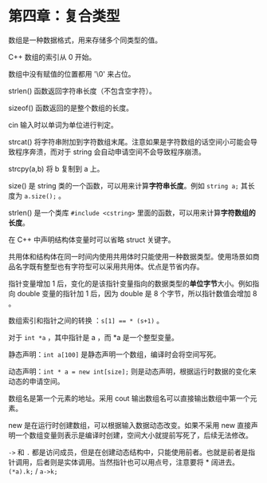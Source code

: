 # 第四章：复合类型

数组是一种数据格式，用来存储多个同类型的值。
 
C++ 数组的索引从 0 开始。

数组中没有赋值的位置都用 '\0' 来占位。

strlen() 函数返回字符串长度（不包含空字符）。

sizeof() 函数返回的是整个数组的长度。

cin 输入时以单词为单位进行判定。

strcat() 将字符串附加到字符数组末尾。注意如果是字符数组的话空间小可能会导致程序奔溃，而对于 string 会自动申请空间不会导致程序崩溃。

strcpy(a,b) 将 b 复制到 a 上。

size() 是 string 类的一个函数，可以用来计算**字符串长度**。例如 `string a;` 其长度为 `a.size();` 。

strlen() 是一个类库 `#include <cstring>` 里面的函数，可以用来计算**字符数组的长度**。

在 C++ 中声明结构体变量时可以省略 struct 关键字。

共用体和结构体在同一时间内使用共用体时只能使用一种数据类型。使用场景如商品名字既有整型也有字符型可以采用共用体。优点是节省内存。

指针变量增加 1 后，变化的是该指针变量指向的数据类型的**单位字节**大小。例如指向 double 变量的指针加 1 后，因为 double 是 8 个字节，所以指针数值会增加 8 。

数组索引和指针之间的转换 ：`s[1] == * (s+1)` 。

对于 `int *a` ，其中指针是 a ，而 *a 是一个整型变量。

静态声明：`int a[100]` 是静态声明一个数组，编译时会将空间写死。

动态声明：`int * a = new int[size];` 则是动态声明，根据运行时数据的变化来动态的申请空间。

数组名是第一个元素的地址。采用 cout 输出数组名可以直接输出数组中第一个元素。

new 是在运行时创建数组，可以根据输入数据动态改变。如果不采用 new 直接声明一个数组变量则表示是编译时创建，空间大小就提前写死了，后续无法修改。

`->` 和 `.` 都是访问成员，但是在创建动态结构中，只能使用前者。也就是前者是指针调用，后者则是实体调用。当然指针也可以用点号，注意要将 * 阔进去。`(*a).k;` / `a->k;`